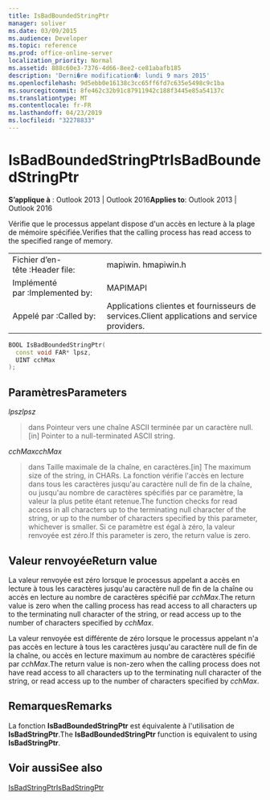 ```yaml
---
title: IsBadBoundedStringPtr
manager: soliver
ms.date: 03/09/2015
ms.audience: Developer
ms.topic: reference
ms.prod: office-online-server
localization_priority: Normal
ms.assetid: 888c60e3-7376-4d66-8ee2-ce81abafb185
description: 'Derni�re modification�: lundi 9 mars 2015'
ms.openlocfilehash: 9d5ebb0e16138c3cc65ff6fd7c635e5498c9c1ba
ms.sourcegitcommit: 8fe462c32b91c87911942c188f3445e85a54137c
ms.translationtype: MT
ms.contentlocale: fr-FR
ms.lasthandoff: 04/23/2019
ms.locfileid: "32278833"
---
```

# <a name="isbadboundedstringptr"></a><span data-ttu-id="e09d6-103">IsBadBoundedStringPtr</span><span class="sxs-lookup"><span data-stu-id="e09d6-103">IsBadBoundedStringPtr</span></span>

  
  
<span data-ttu-id="e09d6-104">**S’applique à** : Outlook 2013 | Outlook 2016</span><span class="sxs-lookup"><span data-stu-id="e09d6-104">**Applies to**: Outlook 2013 | Outlook 2016</span></span> 
  
<span data-ttu-id="e09d6-105">Vérifie que le processus appelant dispose d'un accès en lecture à la plage de mémoire spécifiée.</span><span class="sxs-lookup"><span data-stu-id="e09d6-105">Verifies that the calling process has read access to the specified range of memory.</span></span>
  
|||
|:-----|:-----|
|<span data-ttu-id="e09d6-106">Fichier d’en-tête :</span><span class="sxs-lookup"><span data-stu-id="e09d6-106">Header file:</span></span>  <br/> |<span data-ttu-id="e09d6-107">mapiwin. h</span><span class="sxs-lookup"><span data-stu-id="e09d6-107">mapiwin.h</span></span>  <br/> |
|<span data-ttu-id="e09d6-108">Implémenté par :</span><span class="sxs-lookup"><span data-stu-id="e09d6-108">Implemented by:</span></span>  <br/> |<span data-ttu-id="e09d6-109">MAPI</span><span class="sxs-lookup"><span data-stu-id="e09d6-109">MAPI</span></span>  <br/> |
|<span data-ttu-id="e09d6-110">Appelé par :</span><span class="sxs-lookup"><span data-stu-id="e09d6-110">Called by:</span></span>  <br/> |<span data-ttu-id="e09d6-111">Applications clientes et fournisseurs de services.</span><span class="sxs-lookup"><span data-stu-id="e09d6-111">Client applications and service providers.</span></span>  <br/> |
   
```cpp
BOOL IsBadBoundedStringPtr(
  const void FAR* lpsz,
  UINT cchMax
);
```

## <a name="parameters"></a><span data-ttu-id="e09d6-112">Paramètres</span><span class="sxs-lookup"><span data-stu-id="e09d6-112">Parameters</span></span>

 <span data-ttu-id="e09d6-113">_lpsz_</span><span class="sxs-lookup"><span data-stu-id="e09d6-113">_lpsz_</span></span>
  
> <span data-ttu-id="e09d6-114">dans Pointeur vers une chaîne ASCII terminée par un caractère null.</span><span class="sxs-lookup"><span data-stu-id="e09d6-114">[in] Pointer to a null-terminated ASCII string.</span></span>
    
 <span data-ttu-id="e09d6-115">_cchMax_</span><span class="sxs-lookup"><span data-stu-id="e09d6-115">_cchMax_</span></span>
  
> <span data-ttu-id="e09d6-116">dans Taille maximale de la chaîne, en caractères.</span><span class="sxs-lookup"><span data-stu-id="e09d6-116">[in] The maximum size of the string, in CHARs.</span></span> <span data-ttu-id="e09d6-117">La fonction vérifie l'accès en lecture dans tous les caractères jusqu'au caractère null de fin de la chaîne, ou jusqu'au nombre de caractères spécifiés par ce paramètre, la valeur la plus petite étant retenue.</span><span class="sxs-lookup"><span data-stu-id="e09d6-117">The function checks for read access in all characters up to the terminating null character of the string, or up to the number of characters specified by this parameter, whichever is smaller.</span></span> <span data-ttu-id="e09d6-118">Si ce paramètre est égal à zéro, la valeur renvoyée est zéro.</span><span class="sxs-lookup"><span data-stu-id="e09d6-118">If this parameter is zero, the return value is zero.</span></span>
    
## <a name="return-value"></a><span data-ttu-id="e09d6-119">Valeur renvoyée</span><span class="sxs-lookup"><span data-stu-id="e09d6-119">Return value</span></span>

<span data-ttu-id="e09d6-120">La valeur renvoyée est zéro lorsque le processus appelant a accès en lecture à tous les caractères jusqu'au caractère null de fin de la chaîne ou accès en lecture au nombre de caractères spécifié par _cchMax_.</span><span class="sxs-lookup"><span data-stu-id="e09d6-120">The return value is zero when the calling process has read access to all characters up to the terminating null character of the string, or read access up to the number of characters specified by  _cchMax_.</span></span>
  
<span data-ttu-id="e09d6-121">La valeur renvoyée est différente de zéro lorsque le processus appelant n'a pas accès en lecture à tous les caractères jusqu'au caractère null de fin de la chaîne, ou accès en lecture maximum au nombre de caractères spécifié par _cchMax_.</span><span class="sxs-lookup"><span data-stu-id="e09d6-121">The return value is non-zero when the calling process does not have read access to all characters up to the terminating null character of the string, or read access up to the number of characters specified by  _cchMax_.</span></span>
  
## <a name="remarks"></a><span data-ttu-id="e09d6-122">Remarques</span><span class="sxs-lookup"><span data-stu-id="e09d6-122">Remarks</span></span>

<span data-ttu-id="e09d6-123">La fonction **IsBadBoundedStringPtr** est équivalente à l'utilisation de **IsBadStringPtr**.</span><span class="sxs-lookup"><span data-stu-id="e09d6-123">The **IsBadBoundedStringPtr** function is equivalent to using **IsBadStringPtr**.</span></span>
  
## <a name="see-also"></a><span data-ttu-id="e09d6-124">Voir aussi</span><span class="sxs-lookup"><span data-stu-id="e09d6-124">See also</span></span>



[<span data-ttu-id="e09d6-125">IsBadStringPtr</span><span class="sxs-lookup"><span data-stu-id="e09d6-125">IsBadStringPtr</span></span>](https://msdn.microsoft.com/library/windows/desktop/aa366714%28v=vs.85%29.aspx)

